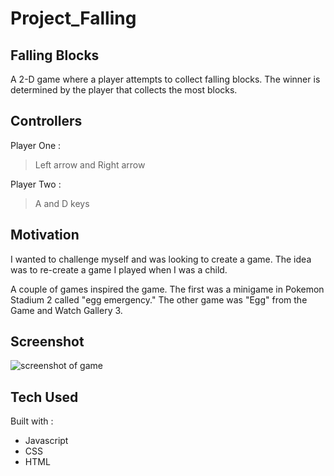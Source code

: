 # Project_Falling
## Falling Blocks
A 2-D game where a player attempts to collect falling blocks. The winner is determined by the player that collects the most blocks.

## Controllers
Player One : 
> Left arrow and Right arrow

Player Two : 
> A and D keys


## Motivation
I wanted to challenge myself and was looking to create a game. The idea was to re-create a game I played when I was a child.

A couple of games inspired the game. The first was a minigame in Pokemon Stadium 2 called "egg emergency." The other game was "Egg" from the Game and Watch Gallery 3.

## Screenshot
![screenshot of game](https://tinypic.host/images/2023/02/28/fallBlock.th.png)

## Tech Used
Built with : 
+ Javascript
+ CSS
+ HTML

## 
